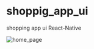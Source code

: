 # shoppig_app_ui
shopping app ui React-Native


![home_page](https://user-images.githubusercontent.com/54738565/190852038-0a42e62f-1b19-4285-9770-41bc07aa3673.jpeg)
